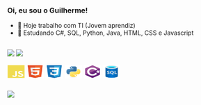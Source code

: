### Oi, eu sou o Guilherme!

- 🔭 Hoje trabalho com TI (Jovem aprendiz)
- 🌱 Estudando C#, SQL, Python, Java, HTML, CSS e Javascript

##

<div>
  <img height="180em" src="https://github-readme-stats.vercel.app/api?username=GuilhermeNSousa&show_icons=true&theme=gotham" />
  <img height="180em" src="https://github-readme-stats.vercel.app/api/top-langs/?username=GuilhermeNSousa&theme=gotham" />  
</div>
<div style="display: inline_block"><br>
  <img align="center" alt="Rafa-Js" height="30" width="40" src="https://raw.githubusercontent.com/devicons/devicon/master/icons/javascript/javascript-plain.svg">
  <img align="center" alt="Rafa-HTML" height="30" width="40" src="https://raw.githubusercontent.com/devicons/devicon/master/icons/html5/html5-original.svg">
  <img align="center" alt="Rafa-CSS" height="30" width="40" src="https://raw.githubusercontent.com/devicons/devicon/master/icons/css3/css3-original.svg">
  <img align="center" alt="Rafa-Python" height="30" width="40" src="https://raw.githubusercontent.com/devicons/devicon/master/icons/python/python-original.svg">
  <img align="center" alt="Rafa-Csharp" height="30" width="40" src="https://raw.githubusercontent.com/devicons/devicon/master/icons/csharp/csharp-original.svg">
  <img align="center" alt="Rafa-Csharp" height="30" width="40" src="https://raw.githubusercontent.com/devicons/devicon/master/icons/azuresqldatabase/azuresqldatabase-original.svg">
</div>

##

<a href="https://www.linkedin.com/in/guilhermenasc/" target="_blank"><img src="https://img.shields.io/badge/-LinkedIn-%230077B5?style=for-the-badge&logo=linkedin&logoColor=white" target="_blank"></a> 

##
